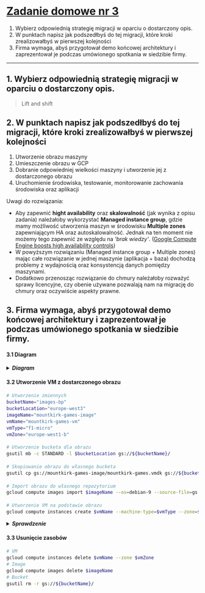 # [Zadanie domowe nr 3](https://szkolachmury.pl/google-cloud-platform-droga-architekta/tydzien-3-compute-engine/zadanie-domowe/)

1. Wybierz odpowiednią strategię migracji w oparciu o dostarczony opis.
2. W punktach napisz jak podszedłbyś do tej migracji, które kroki zrealizowałbyś w pierwszej kolejności
3. Firma wymaga, abyś przygotował demo końcowej architektury i zaprezentował je podczas umówionego spotkania w siedzibie firmy.

----

## 1. Wybierz odpowiednią strategię migracji w oparciu o dostarczony opis.

> Lift and shift

## 2. W punktach napisz jak podszedłbyś do tej migracji, które kroki zrealizowałbyś w pierwszej kolejności

1. Utworzenie obrazu maszyny
2. Umieszczenie obrazu w GCP
3. Dobranie odpowiedniej wielkości maszyny i utworzenie jej z dostarczonego obrazu
4. Uruchomienie środowiska, testowanie, monitorowanie zachowania środowiska oraz aplikacji

Uwagi do rozwiązania:
* Aby zapewnić **hight availability** oraz **skalowalność** (jak wynika z opisu zadania) należałoby wykorzystać **Managed instance group**, gdzie mamy możliwość utworzenia maszyn w środowisku **Multiple zones** zapewniającym HA oraz autoskalowalność. Jednak na ten moment nie możemy tego zapewnić ze względu na *'brak wiedzy'*. ([Google Compute Engine boosts high availability controls](https://cloud.google.com/blog/products/gcp/google-compute-engine-boosts-high-availability-controls))
* W powyższym rozwiązaniu (Managed instance group + Multiple zones) mając całe rozwiązanie w jednej maszynie (aplikacja + baza) dochodzą problemy z wydajnością oraz konsystencją danych pomiędzy maszynami.
* Dodatkowo przenosząc rozwiązanie do chmury należałoby rozważyć sprawy licencyjne, czy obenie używane pozwalają nam na migrację do chmury oraz oczywiście aspekty prawne.

## 3. Firma wymaga, abyś przygotował demo końcowej architektury i zaprezentował je podczas umówionego spotkania w siedzibie firmy.

#### 3.1 Diagram

<details>
  <summary><b><i>Diagram</i></b></summary>

![Diagram](./img/diagram.png "Diagram")
</details>

#### 3.2 Utworzenie VM z dostarczonego obrazu
```bash
# Utworzenie zmiennych
bucketName="images-bp"
bucketLocation="europe-west3"
imageName="mountkirk-games-image"
vmName="mountkirk-games-vm"
vmType="f1-micro"
vmZone="europe-west1-b"

# Utworzenie bucketa dla obrazu
gsutil mb -c STANDARD -l $bucketLocation gs://${bucketName}/

# Skopiowanie obrazu do własnego bucketa
gsutil cp gs://mountkirk-games-image/mountkirk-games.vmdk gs://${bucketName}/mountkirk-games.vmdk

# Import obrazu do własnego repozytorium
gcloud compute images import $imageName --os=debian-9 --source-file=gs://${bucketName}/mountkirk-games.vmdk

# Utworzenie VM na podstawie obrazu
gcloud compute instances create $vmName --machine-type=$vmType --zone=$vmZone --image=$imageName --tags=http-server
```

<details>
  <summary><b><i>Sprawdzenie</i></b></summary>

![Screen](./img/20200101202602.jpg "Screen")
</details>

#### 3.3 Usunięcie zasobów
```bash
# VM
gcloud compute instances delete $vmName --zone $vmZone
# Image
gcloud compute images delete $imageName
# Bucket
gsutil rm -r gs://${bucketName}/
```